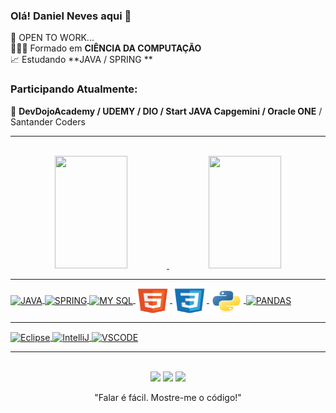  ### Olá! Daniel Neves aqui  👋 

💼 OPEN TO WORK... <br>
👨🏿‍🎓 Formado em **CIÊNCIA DA COMPUTAÇÃO**<br>
📈 Estudando **JAVA / SPRING **   <br>
### Participando Atualmente: 
 📖 **DevDojoAcademy / UDEMY / DIO / Start JAVA Capgemini / Oracle ONE** / Santander Coders
 
  
<div>

***
 
  </div>

<br>

<div align="center">
  <a href="https://github.com/danielnevesdecastro">
  <img height="180em" width="48%" src="https://github-readme-stats.vercel.app/api?username=danielnevesdecastro&show_icons=true&theme=highcontrast&include_all_commits=true&count_private=true"/>
  <img height="180em" width="48%" src="https://github-readme-stats.vercel.app/api/top-langs/?username=danielnevesdecastro&layout=compact&langs_count=7&theme=highcontrast"/>
</div>


***
  
<div style="display: inline_block">
  <img align="center" alt="JAVA" height="60" width="80"src="https://cdn.jsdelivr.net/gh/devicons/devicon/icons/java/java-original-wordmark.svg" />
  <img align="center" alt="SPRING" height="40" width="55" src="https://cdn.jsdelivr.net/gh/devicons/devicon/icons/spring/spring-original.svg" />
  <img align="center" alt="MY SQL" height="85" width="100" src="https://cdn.jsdelivr.net/gh/devicons/devicon/icons/mysql/mysql-plain-wordmark.svg">
  <img align="center" alt="HTML" height="40" width="55" src="https://raw.githubusercontent.com/devicons/devicon/master/icons/html5/html5-original.svg">
  <img align="center" alt="CSS" height="40" width="55" src="https://raw.githubusercontent.com/devicons/devicon/master/icons/css3/css3-original.svg">
  <img align="center" alt="PYTHON" height="40" width="55" src="https://raw.githubusercontent.com/devicons/devicon/master/icons/python/python-original.svg">
  <img align="center" alt="PANDAS" height="40" width="55" src="https://cdn.jsdelivr.net/gh/devicons/devicon/icons/pandas/pandas-original.svg">
 
           
</div>

 
 ***

 <div style="display: inline_block">
  <img align="center" alt="Eclipse" height="60" width="60"src="https://www.eclipse.org/downloads/assets/public/images/logo-eclipse.png" />
  <img align="center" alt="IntelliJ" height="60" width="60" src="https://upload.wikimedia.org/wikipedia/commons/thumb/9/9c/IntelliJ_IDEA_Icon.svg/1200px-IntelliJ_IDEA_Icon.svg.png" />
  <img align="center" alt="VSCODE" height="60" width="60" src="https://cdn.jsdelivr.net/gh/devicons/devicon/icons/vscode/vscode-original.svg">
 
***
 <br>
 <div align="center">
 <a href="https://www.linkedin.com/in/danielnevesdecastro/" target="_blank"><img src="https://img.shields.io/badge/-LinkedIn-%230077B5?style=for-the-badge&logo=linkedin&logoColor=white" target="_blank"></a> 
  <a href="https://www.instagram.com/danielnevesdecastro/" target="_blank"><img src="https://img.shields.io/badge/-Instagram-%23E4405F?style=for-the-badge&logo=instagram&logoColor=white" target="_blank"></a>
  <a href = "mailto:danielnevesdecastro@gmail.com"><img src="https://img.shields.io/badge/Gmail-D14836?style=for-the-badge&logo=gmail&logoColor=white" target="_blank"></a>

  "Falar é fácil. Mostre-me o código!"
<!--
**danielnevesdecastro/danielnevesdecastro** is a ✨ _special_ ✨ repository because its `README.md` (this file) appears on your GitHub profile.

 "Falar é fácil. Mostre-me o código!"
-->
